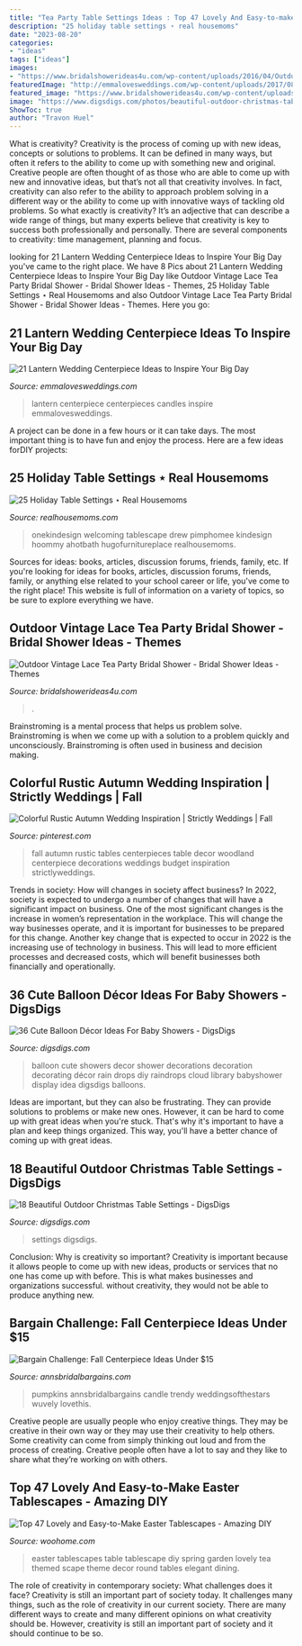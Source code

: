 ```yaml
---
title: "Tea Party Table Settings Ideas : Top 47 Lovely And Easy-to-make Easter Tablescapes"
description: "25 holiday table settings ⋆ real housemoms"
date: "2023-08-20"
categories:
- "ideas"
tags: ["ideas"]
images:
- "https://www.bridalshowerideas4u.com/wp-content/uploads/2016/04/Outdoor-Vintage-Lace-Tea-Party-Bridal-Shower-Love-Decor.jpg"
featuredImage: "http://emmalovesweddings.com/wp-content/uploads/2017/08/vintage-wedding-centerpiece-ideas-with-lantern-and-candles.jpg"
featured_image: "https://www.bridalshowerideas4u.com/wp-content/uploads/2016/04/Outdoor-Vintage-Lace-Tea-Party-Bridal-Shower-Love-Decor.jpg"
image: "https://www.digsdigs.com/photos/beautiful-outdoor-christmas-table-settings-17.jpg"
ShowToc: true
author: "Travon Huel"
---
```



What is creativity?
Creativity is the process of coming up with new ideas, concepts or solutions to problems. It can be defined in many ways, but often it refers to the ability to come up with something new and original. Creative people are often thought of as those who are able to come up with new and innovative ideas, but that’s not all that creativity involves. In fact, creativity can also refer to the ability to approach problem solving in a different way or the ability to come up with innovative ways of tackling old problems.
So what exactly is creativity? It’s an adjective that can describe a wide range of things, but many experts believe that creativity is key to success both professionally and personally. There are several components to creativity: time management, planning and focus.

	

		
looking for 21 Lantern Wedding Centerpiece Ideas to Inspire Your Big Day you've came to the right place. We have 8 Pics about 21 Lantern Wedding Centerpiece Ideas to Inspire Your Big Day like Outdoor Vintage Lace Tea Party Bridal Shower - Bridal Shower Ideas - Themes, 25 Holiday Table Settings ⋆ Real Housemoms and also Outdoor Vintage Lace Tea Party Bridal Shower - Bridal Shower Ideas - Themes. Here you go:
		
    
## 21 Lantern Wedding Centerpiece Ideas To Inspire Your Big Day

<img loading=lazy src="http://emmalovesweddings.com/wp-content/uploads/2017/08/vintage-wedding-centerpiece-ideas-with-lantern-and-candles.jpg" onerror="this.onerror=null;this.src='https://tse2.mm.bing.net/th?id=OIP.Eq8xctou3JZK1tda_Vd7EwHaLH&amp;pid=15.1';" alt="21 Lantern Wedding Centerpiece Ideas to Inspire Your Big Day">

_Source: emmalovesweddings.com_

>lantern centerpiece centerpieces candles inspire emmalovesweddings. 

	

A project can be done in a few hours or it can take days. The most important thing is to have fun and enjoy the process. Here are a few ideas forDIY projects: 

    
## 25 Holiday Table Settings ⋆ Real Housemoms

<img loading=lazy src="https://realhousemoms.com/wp-content/uploads/2014/11/Fall-Dining-Room-Table-Decor.jpg" onerror="this.onerror=null;this.src='https://tse2.mm.bing.net/th?id=OIP.cQ8rCg3TltBzksv-XKVGUAHaKi&amp;pid=15.1';" alt="25 Holiday Table Settings ⋆ Real Housemoms">

_Source: realhousemoms.com_

>onekindesign welcoming tablescape drew pimphomee kindesign hoommy ahotbath hugofurnitureplace realhousemoms. 

	

Sources for ideas: books, articles, discussion forums, friends, family, etc.
If you're looking for ideas for books, articles, discussion forums, friends, family, or anything else related to your school career or life, you've come to the right place! This website is full of information on a variety of topics, so be sure to explore everything we have.

    
## Outdoor Vintage Lace Tea Party Bridal Shower - Bridal Shower Ideas - Themes

<img loading=lazy src="https://www.bridalshowerideas4u.com/wp-content/uploads/2016/04/Outdoor-Vintage-Lace-Tea-Party-Bridal-Shower-Love-Decor.jpg" onerror="this.onerror=null;this.src='https://tse2.mm.bing.net/th?id=OIP.Ub-eHpdaiFHOw3tH41-xLQHaLH&amp;pid=15.1';" alt="Outdoor Vintage Lace Tea Party Bridal Shower - Bridal Shower Ideas - Themes">

_Source: bridalshowerideas4u.com_

>. 

	

Brainstroming is a mental process that helps us problem solve. Brainstroming is when we come up with a solution to a problem quickly and unconsciously. Brainstroming is often used in business and decision making.

    
## Colorful Rustic Autumn Wedding Inspiration | Strictly Weddings | Fall

<img loading=lazy src="https://i.pinimg.com/736x/51/3a/8e/513a8ef6dc632db83b7c74c09e2f0d1c.jpg" onerror="this.onerror=null;this.src='https://tse4.mm.bing.net/th?id=OIP.X00qM5uANhzv4xSni88MUQHaLH&amp;pid=15.1';" alt="Colorful Rustic Autumn Wedding Inspiration | Strictly Weddings | Fall">

_Source: pinterest.com_

>fall autumn rustic tables centerpieces table decor woodland centerpiece decorations weddings budget inspiration strictlyweddings. 

	

Trends in society: How will changes in society affect business?
In 2022, society is expected to undergo a number of changes that will have a significant impact on business. One of the most significant changes is the increase in women’s representation in the workplace. This will change the way businesses operate, and it is important for businesses to be prepared for this change. Another key change that is expected to occur in 2022 is the increasing use of technology in business. This will lead to more efficient processes and decreased costs, which will benefit businesses both financially and operationally.

    
## 36 Cute Balloon Décor Ideas For Baby Showers - DigsDigs

<img loading=lazy src="http://www.digsdigs.com/photos/cute-balloon-decor-ideas-for-baby-showers-16.jpg" onerror="this.onerror=null;this.src='https://tse3.mm.bing.net/th?id=OIP.SR1wGY8YizTZJYj4SWOdjAHaLG&amp;pid=15.1';" alt="36 Cute Balloon Décor Ideas For Baby Showers - DigsDigs">

_Source: digsdigs.com_

>balloon cute showers decor shower decorations decoration decorating décor rain drops diy raindrops cloud library babyshower display idea digsdigs balloons. 

	

Ideas are important, but they can also be frustrating. They can provide solutions to problems or make new ones. However, it can be hard to come up with great ideas when you're stuck. That's why it's important to have a plan and keep things organized. This way, you'll have a better chance of coming up with great ideas.

    
## 18 Beautiful Outdoor Christmas Table Settings - DigsDigs

<img loading=lazy src="https://www.digsdigs.com/photos/beautiful-outdoor-christmas-table-settings-17.jpg" onerror="this.onerror=null;this.src='https://tse1.mm.bing.net/th?id=OIP.WWL26kqvWn4ZPsrMDuBRiwAAAA&amp;pid=15.1';" alt="18 Beautiful Outdoor Christmas Table Settings - DigsDigs">

_Source: digsdigs.com_

>settings digsdigs. 

	

Conclusion: Why is creativity so important?
Creativity is important because it allows people to come up with new ideas, products or services that no one has come up with before. This is what makes businesses and organizations successful. without creativity, they would not be able to produce anything new.

    
## Bargain Challenge: Fall Centerpiece Ideas Under $15

<img loading=lazy src="https://www.annsbridalbargains.com/blog/wp-content/uploads/2013/10/FallCenterpieces1Web1.jpg" onerror="this.onerror=null;this.src='https://tse3.mm.bing.net/th?id=OIP.RdczT297DJyNbMghm8Ya-gHaOT&amp;pid=15.1';" alt="Bargain Challenge: Fall Centerpiece Ideas Under $15">

_Source: annsbridalbargains.com_

>pumpkins annsbridalbargains candle trendy weddingsofthestars wuvely lovethis. 

	

Creative people are usually people who enjoy creative things. They may be creative in their own way or they may use their creativity to help others. Some creativity can come from simply thinking out loud and from the process of creating. Creative people often have a lot to say and they like to share what they’re working on with others.

    
## Top 47 Lovely And Easy-to-Make Easter Tablescapes - Amazing DIY

<img loading=lazy src="http://www.woohome.com/wp-content/uploads/2016/02/tablescapes-for-easter-33.jpg" onerror="this.onerror=null;this.src='https://tse2.mm.bing.net/th?id=OIP.xMNb7pJt5-F-wc95ja9_AAHaJ4&amp;pid=15.1';" alt="Top 47 Lovely and Easy-to-Make Easter Tablescapes - Amazing DIY">

_Source: woohome.com_

>easter tablescapes table tablescape diy spring garden lovely tea themed scape theme decor round tables elegant dining. 

	

The role of creativity in contemporary society: What challenges does it face?
Creativity is still an important part of society today. It challenges many things, such as the role of creativity in our current society. There are many different ways to create and many different opinions on what creativity should be. However, creativity is still an important part of society and it should continue to be so.

